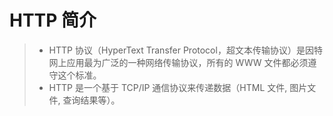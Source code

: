 # HTTP 简介

> - HTTP 协议（HyperText Transfer Protocol，超文本传输协议）是因特网上应用最为广泛的一种网络传输协议，所有的 WWW 文件都必须遵守这个标准。
> - HTTP 是一个基于 TCP/IP 通信协议来传递数据（HTML 文件, 图片文件, 查询结果等）。
